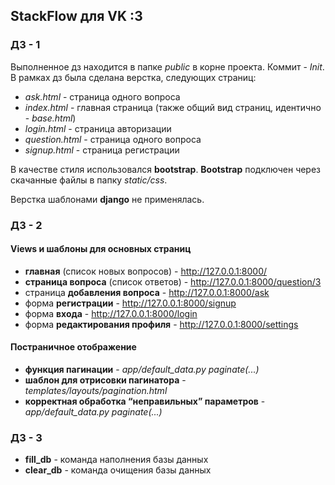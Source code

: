  ## StackFlow для VK :3
 
###  ДЗ - 1
Выполненное дз находится в папке _public_ в корне проекта. Коммит - _Init_.
В рамках дз была сделана верстка, следующих страниц:
- _ask.html_ - страница одного вопроса 
- _index.html_ - главная страница (также общий вид страниц, идентично - _base.html_)
- _login.html_ - страница авторизации
- _question.html_ - страница одного вопроса
- _signup.html_ - страница регистрации

В качестве стиля использовался **bootstrap**. **Bootstrap** подключен через скачанные файлы в папку _static/css_.

Верстка шаблонами **django** не применялась.

### ДЗ - 2
####  Views и шаблоны для основных страниц

- **главная** (список новых вопросов) - http://127.0.0.1:8000/
- **страница вопроса** (список ответов) - http://127.0.0.1:8000/question/3
- страница **добавления вопроса** - http://127.0.0.1:8000/ask
- форма **регистрации** - http://127.0.0.1:8000/signup
- форма **входа** - http://127.0.0.1:8000/login
- форма **редактирования профиля** - http://127.0.0.1:8000/settings

#### Постраничное отображение 

- **функция пагинации** - _app/default_data.py_ _paginate(...)_
- **шаблон для отрисовки пагинатора** - _templates/layouts/pagination.html_
- **корректная обработка “неправильных” параметров** - _app/default_data.py_ _paginate(...)_

### ДЗ - 3

- **fill_db** - команда наполнения базы данных
- **clear_db** - команда очищения базы данных
